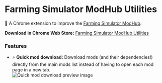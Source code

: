 # Farming Simulator ModHub Utilities
🚜 A Chrome extension to improve the [Farming Simulator ModHub](https://www.farming-simulator.com/mods.php).

**Download in Chrome Web Store:** [Farming Simulator ModHub Utilities](https://chrome.google.com/webstore/detail/farming-simulator-modhub/belohaonabhaegmekejnfpocokbfaind)

### Features
* ⚡ **Quick mod download:** Download mods (and their dependencies!) directly from the main mods list instead of having to open each mod page in a new tab.
  <br>![Quick mod download preview image](https://i.imgur.com/stUeEJ6.png "Quick mod download")
